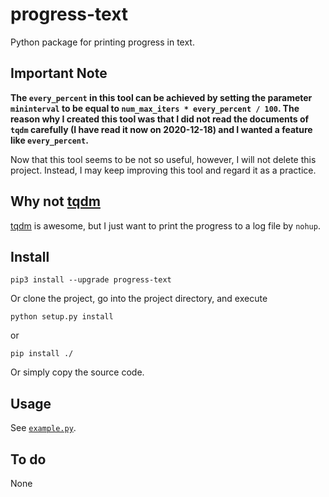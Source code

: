 # progress-text

Python package for printing progress in text.

## Important Note

**The `every_percent` in this tool can be achieved by setting the parameter `mininterval` to be equal to `num_max_iters * every_percent / 100`. The reason why I created this tool was that I did not read the documents of `tqdm` carefully (I have read it now on 2020-12-18) and I wanted a feature like `every_percent`.**

Now that this tool seems to be not so useful, however, I will not delete this project. Instead, I may keep improving this tool and regard it as a practice.

## Why not [tqdm](https://github.com/tqdm/tqdm)

[tqdm](https://github.com/tqdm/tqdm) is awesome, but I just want to print the progress to a log file by `nohup`.

## Install

```shell
pip3 install --upgrade progress-text
```

Or clone the project, go into the project directory, and execute

```shell
python setup.py install
```

or

```shell
pip install ./
```

Or simply copy the source code.

## Usage

See [`example.py`](./example.py).

## To do

None
